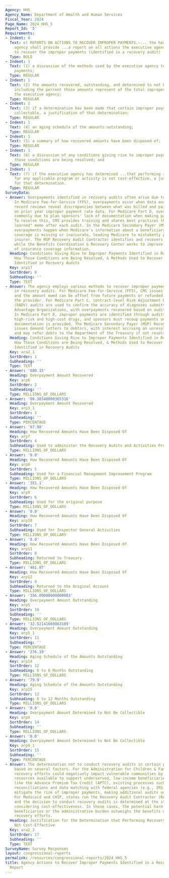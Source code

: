 ```yaml
---
Agency: HHS
Agency_Name: Department of Health and Human Services
Fiscal_Year: 2024
Page_Name: 2024_HHS_5
Report_Id: '5'
Requirements:
- Indent: 0
  Text: e) REPORTS ON ACTIONS TO RECOVER IMPROPER PAYMENTS.—... the head of the executive
    agency shall provide ...a report on all actions the executive agency is taking
    to recover the improper payments (identified in a recovery audit) ..including—
  Type: BOLD
- Indent: 1
  Text: (1) a discussion of the methods used by the executive agency to recover improper
    payments;
  Type: REGULAR
- Indent: 1
  Text: (2) the amounts recovered, outstanding, and determined to not be collectable,
    including the percent those amounts represent of the total improper payments of
    the executive agency;
  Type: REGULAR
- Indent: 1
  Text: (3) if a determination has been made that certain improper payments are not
    collectable, a justification of that determination;
  Type: REGULAR
- Indent: 1
  Text: (4) an aging schedule of the amounts outstanding;
  Type: REGULAR
- Indent: 1
  Text: (5) a summary of how recovered amounts have been disposed of;
  Type: REGULAR
- Indent: 1
  Text: (6) a discussion of any conditions giving rise to improper payments and how
    those conditions are being resolved; and
  Type: REGULAR
- Indent: 1
  Text: (7) if the executive agency has determined ...that performing recovery audits
    for any applicable program or activity is not cost-effective, a justification
    for that determination.
  Type: REGULAR
SurveyData:
- Answer: Overpayments identified in recovery audits often arise due to various conditions.
    In Medicare Fee-for-Service (FFS), overpayments occur when data analysis and medical
    record reviews reveal discrepancies between what was billed and paid, often based
    on prior year improper payment rate data. For Medicare Part D, overpayments are
    commonly due to plan sponsors' lack of documentation when making payment determinations.
    To resolve this, CMS provides training and shares best practices through a "lessons
    learned" memo after each audit. In the Medicare Secondary Payer (MSP) program,
    overpayments happen when Medicare's information about a beneficiary's other insurance
    coverage is missing or inaccurate, leading Medicare to mistakenly pay as the primary
    insurer. The MSP Recovery Audit Contractor identifies and recovers these payments,
    while the Benefits Coordination & Recovery Center works to improve the accuracy
    of insurance coverage information.
  Heading: Conditions Giving Rise to Improper Payments Identified in Recovery Audits,
    How Those Conditions are Being Resolved, & Methods Used to Recover Improper Payments
    Identified in Recovery Audits
  Key: arp17
  SortOrder: 0
  Subheading: ''
  Type: TEXT
- Answer: The agency employs various methods to recover improper payments identified
    in recovery audits. For Medicare Fee-for-Service (FFS), CMS issues a demand letter,
    and the amount owed can be offset from future payments or refunded directly by
    the provider. For Medicare Part C, contract-level Risk Adjustment Data Validation
    (RADV) audits are used to confirm the accuracy of diagnoses submitted by Medicare
    Advantage Organizations, with overpayments recovered based on audit findings.
    In Medicare Part D, improper payments are identified through audits focusing on
    high-risk and high-cost drugs, and sponsors must recoup payments unless supporting
    documentation is provided. The Medicare Secondary Payer (MSP) Recovery Audit Contractor
    issues demand letters to debtors, with interest accruing on unresolved balances,
    and may refer debts to the Department of the Treasury if not resolved.
  Heading: Conditions Giving Rise to Improper Payments Identified in Recovery Audits,
    How Those Conditions are Being Resolved, & Methods Used to Recover Improper Payments
    Identified in Recovery Audits
  Key: ara2_1
  SortOrder: 1
  Subheading: ''
  Type: TEXT
- Answer: '880.15'
  Heading: Overpayment Amount Recovered
  Key: arp6
  SortOrder: 2
  Subheading: ''
  Type: MILLIONS_OF_DOLLARS
- Answer: '80.38340000365316'
  Heading: Overpayment Amount Recovered
  Key: arp3_1
  SortOrder: 3
  Subheading: ''
  Type: PERCENTAGE
- Answer: '67.98'
  Heading: How Recovered Amounts Have Been Disposed Of
  Key: arp7
  SortOrder: 4
  Subheading: Used to administer the Recovery Audits and Activities Program
  Type: MILLIONS_OF_DOLLARS
- Answer: '0.0'
  Heading: How Recovered Amounts Have Been Disposed Of
  Key: arp8
  SortOrder: 5
  Subheading: Used for a Financial Management Improvement Program
  Type: MILLIONS_OF_DOLLARS
- Answer: '351.1'
  Heading: How Recovered Amounts Have Been Disposed Of
  Key: arp9
  SortOrder: 6
  Subheading: Used for the original purpose
  Type: MILLIONS_OF_DOLLARS
- Answer: '0.0'
  Heading: How Recovered Amounts Have Been Disposed Of
  Key: arp10
  SortOrder: 7
  Subheading: Used for Inspector General Activities
  Type: MILLIONS_OF_DOLLARS
- Answer: '0.0'
  Heading: How Recovered Amounts Have Been Disposed Of
  Key: arp11
  SortOrder: 8
  Subheading: Returned to Treasury
  Type: MILLIONS_OF_DOLLARS
- Answer: '461.07'
  Heading: How Recovered Amounts Have Been Disposed Of
  Key: arp12
  SortOrder: 9
  Subheading: Returned to the Original Account
  Type: MILLIONS_OF_DOLLARS
- Answer: '356.09000000000003'
  Heading: Overpayment Amount Outstanding
  Key: arp5
  SortOrder: 10
  Subheading: ''
  Type: MILLIONS_OF_DOLLARS
- Answer: '32.52141669863189'
  Heading: Overpayment Amount Outstanding
  Key: arp5_1
  SortOrder: 11
  Subheading: ''
  Type: PERCENTAGE
- Answer: '276.19'
  Heading: Aging Schedule of the Amounts Outstanding
  Key: arp14
  SortOrder: 12
  Subheading: 0 to 6 Months Outstanding
  Type: MILLIONS_OF_DOLLARS
- Answer: '79.9'
  Heading: Aging Schedule of the Amounts Outstanding
  Key: arp15
  SortOrder: 13
  Subheading: 6 to 12 Months Outstanding
  Type: MILLIONS_OF_DOLLARS
- Answer: '0.0'
  Heading: Overpayment Amount Determined to Not Be Collectible
  Key: arp4
  SortOrder: 14
  Subheading: ''
  Type: MILLIONS_OF_DOLLARS
- Answer: '0.0'
  Heading: Overpayment Amount Determined to Not Be Collectible
  Key: arp4_1
  SortOrder: 15
  Subheading: ''
  Type: PERCENTAGE
- Answer: The determination not to conduct recovery audits in certain programs is
    based on several factors. For the Administration for Children & Families (ACF),
    recovery efforts could negatively impact vulnerable communities by reducing the
    resources available to support underserved, low-income beneficiaries. In programs
    like the Advance Premium Tax Credit (APTC), existing processes such as tax filing
    reconciliations and data matching with federal agencies (e.g., IRS, DHS) already
    mitigate the risk of improper payments, making additional audits unnecessary.
    For Medicaid and CHIP, states run the Recovery Audit Contractor (RAC) programs,
    and the decision to conduct recovery audits is determined at the state level,
    considering cost-effectiveness. In these cases, the potential harm to program
    beneficiaries or the administrative burden outweighs the benefits of additional
    recovery efforts.
  Heading: Justification for the Determination that Performing Recovery Audits are
    Not Cost-Effective
  Key: ara2_3
  SortOrder: 17
  Subheading: ''
  Type: TEXT
SurveyName: Survey Responses
layout: congressional-reports
permalink: /resources/congressional-reports/2024_HHS_5
title: Agency Actions to Recover Improper Payments Identified in a Recovery Audit
  Report
---
```

